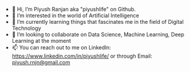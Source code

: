 - 👋 Hi, I’m Piyush Ranjan aka "piyushlife" on Github.
- 👀 I’m interested in the world of Artificial Intelligence
- 🌱 I’m currently learning things that fascinates me in the field of Digital Technology
- 💞️ I’m looking to collaborate on Data Science, Machine Learning, Deep Learning at the moment
- 📫 You can reach out to me on LinkedIn: https://www.linkedin.com/in/piyushlife/ or through Email: piyush.rnjn@gmail.com
